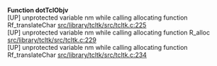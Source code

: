   
__Function dotTclObjv__  
  [UP] unprotected variable nm while calling allocating function Rf_translateChar [src/library/tcltk/src/tcltk.c:225](https://github.com/wch/r-source/blob/8eaeb15bba11e8782d66b44f809f0dbd16e1ce4e/src/library/tcltk/src/tcltk.c/#L225)  
  [UP] unprotected variable nm while calling allocating function R_alloc [src/library/tcltk/src/tcltk.c:229](https://github.com/wch/r-source/blob/8eaeb15bba11e8782d66b44f809f0dbd16e1ce4e/src/library/tcltk/src/tcltk.c/#L229)  
  [UP] unprotected variable nm while calling allocating function Rf_translateChar [src/library/tcltk/src/tcltk.c:234](https://github.com/wch/r-source/blob/8eaeb15bba11e8782d66b44f809f0dbd16e1ce4e/src/library/tcltk/src/tcltk.c/#L234)  

